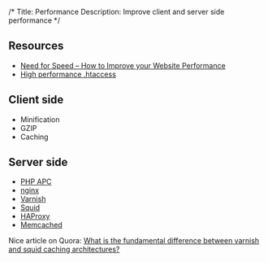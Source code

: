 /*
Title: Performance
Description: Improve client and server side performance
*/


## Resources

- [Need for Speed – How to Improve your Website Performance](http://www.devbridge.com/articles/need-for-speed-how-to-improve-your-website-performance/)
- [High performance .htaccess](https://github.com/sergeychernyshev/.htaccess)


## Client side

* Minification
* GZIP
* Caching


## Server side

* [PHP APC](http://php.net/manual/en/book.apc.php)
* [nginx](http://nginx.org/)
* [Varnish](https://www.varnish-cache.org/)
* [Squid](http://www.squid-cache.org/)
* [HAProxy](http://www.haproxy.org/)
* [Memcached](http://memcached.org/)

Nice article on Quora: [What is the fundamental difference between varnish and squid caching architectures?](http://www.quora.com/What-is-the-fundamental-difference-between-varnish-and-squid-caching-architectures)

